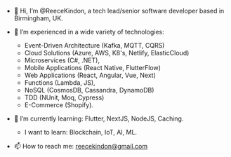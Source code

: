 - 👋 Hi, I’m @ReeceKindon, a tech lead/senior software developer based in Birmingham, UK.  

- 👀 I’m experienced in a wide variety of technologies: 
  - Event-Driven Architecture (Kafka, MQTT, CQRS)
  - Cloud Solutions (Azure, AWS, K8's, Netlify, ElasticCloud)
  - Microservices (C#, .NET),
  - Mobile Applications (React Native, FlutterFlow)
  - Web Applications (React, Angular, Vue, Next)
  - Functions (Lambda, JS), 
  - NoSQL (CosmosDB, Cassandra, DynamoDB)
  - TDD (NUnit, Moq, Cypress)
  - E-Commerce (Shopify). 
  
- 🌱 I’m currently learning: Flutter, NextJS, NodeJS, Caching.
  - I want to learn: Blockchain, IoT, AI, ML. 
  
- 📫 How to reach me: reecekindon@gmail.com

<!---
ReeceKindon/ReeceKindon is a ✨ special ✨ repository because its `README.md` (this file) appears on your GitHub profile.
You can click the Preview link to take a look at your changes.
--->
